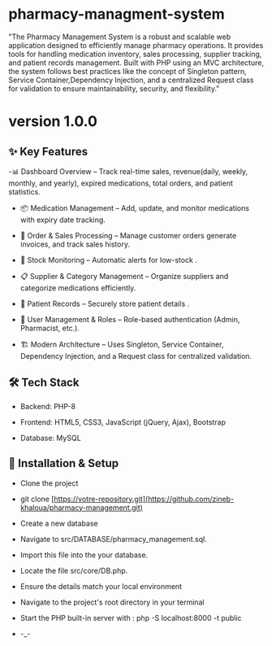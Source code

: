 
# pharmacy-managment-system

"The Pharmacy Management System is a robust and scalable web application
 designed to efficiently manage pharmacy operations. It provides tools for 
 handling medication inventory, sales processing, supplier tracking,
 and patient records management. Built with PHP using an MVC architecture, 
 the system follows best practices like the concept of Singleton pattern, Service Container,Dependency Injection, and a centralized Request class for 
 validation to ensure maintainability, security, and flexibility."

 
 # version 1.0.0
 ## ✨ Key Features

-📊 Dashboard Overview – Track real-time sales, revenue(daily, weekly, monthly, and yearly), expired medications, total 
                           orders, and patient statistics.

- 📦 Medication Management – Add, update, and monitor medications with expiry date tracking.

- 🛒 Order & Sales Processing – Manage customer orders  generate invoices, and track sales history.

- 🔎 Stock Monitoring – Automatic alerts for low-stock .

- 📋 Supplier & Category Management – Organize suppliers and categorize medications efficiently.

- 🏥 Patient Records – Securely store patient details .

- 🔐 User Management & Roles – Role-based authentication (Admin, Pharmacist, etc.).

- 🏗 Modern Architecture – Uses Singleton, Service Container, Dependency Injection, and a Request class for centralized validation.


## 🛠 Tech Stack

 - Backend: PHP-8

 - Frontend: HTML5, CSS3, JavaScript (jQuery, Ajax), Bootstrap

 - Database: MySQL

 ## 🚀 Installation & Setup

 - Clone the project

- git clone [https://votre-repository.git](https://github.com/zineb-khaloua/pharmacy-management.git)

- Create a new database 

- Navigate to src/DATABASE/pharmacy_management.sql.

- Import this file into the your database.

- Locate the file src/core/DB.php.

- Ensure the details match your local environment

- Navigate to the project's root directory in your terminal

- Start the PHP built-in server with  : php -S localhost:8000 -t public 

- -_- 

